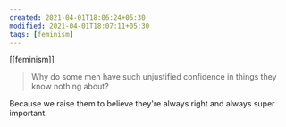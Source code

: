 ```yaml
---
created: 2021-04-01T18:06:24+05:30
modified: 2021-04-01T18:07:11+05:30
tags: [feminism]
---
```

[[feminism]]
 > Why do some men have such unjustified confidence in things they know nothing about?

Because we raise them to believe they're always right and always super important. 
